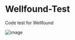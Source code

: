# Wellfound-Test
Code test for Wellfound

![image](https://github.com/zswogger/Wellfound-Test/assets/90625866/fcecd204-1339-462a-b7f7-403406963a2f)

